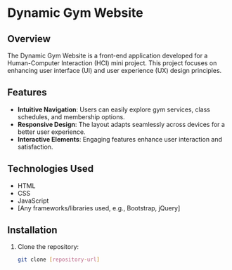 # Dynamic Gym Website

## Overview

The Dynamic Gym Website is a front-end application developed for a Human-Computer Interaction (HCI) mini project. This project focuses on enhancing user interface (UI) and user experience (UX) design principles.

## Features

- **Intuitive Navigation**: Users can easily explore gym services, class schedules, and membership options.
- **Responsive Design**: The layout adapts seamlessly across devices for a better user experience.
- **Interactive Elements**: Engaging features enhance user interaction and satisfaction.

## Technologies Used

- HTML
- CSS
- JavaScript
- [Any frameworks/libraries used, e.g., Bootstrap, jQuery]

## Installation

1. Clone the repository:
   ```bash
   git clone [repository-url]

